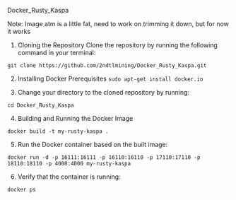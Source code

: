 Docker_Rusty_Kaspa

Note: Image atm is a little fat, need to work on trimming it down, but for now it works


1. Cloning the Repository
Clone the repository by running the following command in your terminal:

```git clone https://github.com/2ndtlmining/Docker_Rusty_Kaspa.git```

2. Installing Docker Prerequisites
```sudo apt-get install docker.io```

3. Change your directory to the cloned repository by running:

```cd Docker_Rusty_Kaspa```

4. Building and Running the Docker Image

```docker build -t my-rusty-kaspa .```

5. Run the Docker container based on the built image:

```docker run -d -p 16111:16111 -p 16110:16110 -p 17110:17110 -p 18110:18110 -p 4000:4000 my-rusty-kaspa```

6. Verify that the container is running:

```docker ps```


